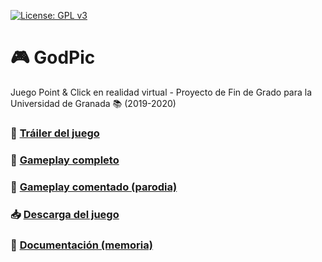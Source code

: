 [![License: GPL v3](https://img.shields.io/badge/License-GPLv3-blue.svg)](https://www.gnu.org/licenses/gpl-3.0)

# :video_game: GodPic
Juego Point &amp; Click en realidad virtual - Proyecto de Fin de Grado para la Universidad de Granada :books: (2019-2020)

### :movie_camera: [Tráiler del juego](https://youtu.be/L-MwhcBdRvA)
### :movie_camera: [Gameplay completo](https://youtu.be/ClNe0VyhkSw)
### :movie_camera: [Gameplay comentado (parodia)](https://youtu.be/utbNkXE8JM0)

### :inbox_tray: [Descarga del juego](https://bit.ly/3eXW0MK)

### :page_with_curl: [Documentación (memoria)](https://github.com/OMGitsXupi/GodPic/blob/master/Memoria%20TFG.pdf)
